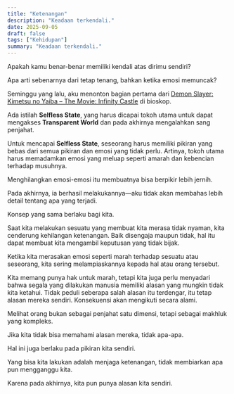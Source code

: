 ```yaml
---
title: "Ketenangan"
description: "Keadaan terkendali."
date: 2025-09-05
draft: false
tags: ["Kehidupan"]
summary: "Keadaan terkendali."
---
```


Apakah kamu benar-benar memiliki kendali atas dirimu sendiri?

Apa arti sebenarnya dari tetap tenang, bahkan ketika emosi memuncak?

Seminggu yang lalu, aku menonton bagian pertama dari [Demon Slayer: Kimetsu no Yaiba – The Movie: Infinity Castle](https://en.wikipedia.org/wiki/Demon_Slayer:_Kimetsu_no_Yaiba_%E2%80%93_The_Movie:_Infinity_Castle) di bioskop.

Ada istilah **Selfless State**, yang harus dicapai tokoh utama untuk dapat mengakses **Transparent World** dan pada akhirnya mengalahkan sang penjahat.

Untuk mencapai **Selfless State**, seseorang harus memiliki pikiran yang bebas dari semua pikiran dan emosi yang tidak perlu. Artinya, tokoh utama harus memadamkan emosi yang meluap seperti amarah dan kebencian terhadap musuhnya.

Menghilangkan emosi-emosi itu membuatnya bisa berpikir lebih jernih.

Pada akhirnya, ia berhasil melakukannya—aku tidak akan membahas lebih detail tentang apa yang terjadi.

Konsep yang sama berlaku bagi kita.

Saat kita melakukan sesuatu yang membuat kita merasa tidak nyaman, kita cenderung kehilangan ketenangan. Baik disengaja maupun tidak, hal itu dapat membuat kita mengambil keputusan yang tidak bijak.

Ketika kita merasakan emosi seperti marah terhadap sesuatu atau seseorang, kita sering melampiaskannya kepada hal atau orang tersebut.

Kita memang punya hak untuk marah, tetapi kita juga perlu menyadari bahwa segala yang dilakukan manusia memiliki alasan yang mungkin tidak kita ketahui. Tidak peduli seberapa salah alasan itu terdengar, itu tetap alasan mereka sendiri. Konsekuensi akan mengikuti secara alami.

Melihat orang bukan sebagai penjahat satu dimensi, tetapi sebagai makhluk yang kompleks.

Jika kita tidak bisa memahami alasan mereka, tidak apa-apa.

Hal ini juga berlaku pada pikiran kita sendiri.

Yang bisa kita lakukan adalah menjaga ketenangan, tidak membiarkan apa pun mengganggu kita.

Karena pada akhirnya, kita pun punya alasan kita sendiri.
